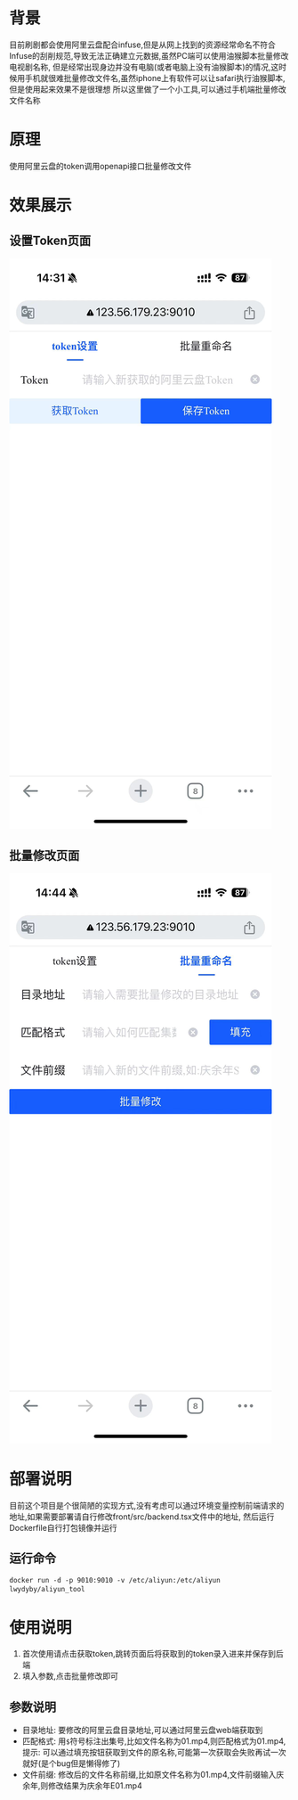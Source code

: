 # 背景
目前刷剧都会使用阿里云盘配合infuse,但是从网上找到的资源经常命名不符合Infuse的刮削规范,导致无法正确建立元数据,虽然PC端可以使用油猴脚本批量修改电视剧名称,
但是经常出现身边并没有电脑(或者电脑上没有油猴脚本)的情况,这时候用手机就很难批量修改文件名,虽然iphone上有软件可以让safari执行油猴脚本,但是使用起来效果不是很理想
所以这里做了一个小工具,可以通过手机端批量修改文件名称

# 原理
使用阿里云盘的token调用openapi接口批量修改文件

# 效果展示
## 设置Token页面
![token](./img/token.png)
## 批量修改页面
![batch](./img/batch.png)

# 部署说明
目前这个项目是个很简陋的实现方式,没有考虑可以通过环境变量控制前端请求的地址,如果需要部署请自行修改front/src/backend.tsx文件中的地址,
然后运行Dockerfile自行打包镜像并运行

## 运行命令
```shell
docker run -d -p 9010:9010 -v /etc/aliyun:/etc/aliyun lwydyby/aliyun_tool
```

# 使用说明
1. 首次使用请点击获取token,跳转页面后将获取到的token录入进来并保存到后端
2. 填入参数,点击批量修改即可

## 参数说明

- 目录地址: 要修改的阿里云盘目录地址,可以通过阿里云盘web端获取到
- 匹配格式: 用`$`符号标注出集号,比如文件名称为01.mp4,则匹配格式为$01$.mp4,提示: 可以通过填充按钮获取到文件的原名称,可能第一次获取会失败再试一次就好(是个bug但是懒得修了)
- 文件前缀: 修改后的文件名称前缀,比如原文件名称为01.mp4,文件前缀输入庆余年,则修改结果为庆余年E01.mp4